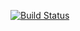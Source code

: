 [![Build Status](https://travis-ci.org/ArranSmedley/sem.svg?branch=master)](https://travis-ci.org/ArranSmedley/sem)